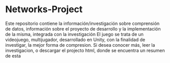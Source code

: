 # Networks-Project
Este repositorio contiene la información/investigación sobre comprensión de datos, información sobre el proyecto de desarrollo y la implementación de la misma, integrada con la investigación
El juego se trata de un videojuego, multijugador, desarrollado en Unity, con la finalidad de investigar, la mejor forma de compresion. Si desea conocer más, leer la investigacion, o descargar el projecto html, donde se encuentra un resumen de esta

